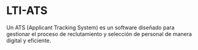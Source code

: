 # LTI-ATS
Un ATS (Applicant Tracking System) es un software diseñado para gestionar el proceso de reclutamiento y selección de personal de manera digital y eficiente.
